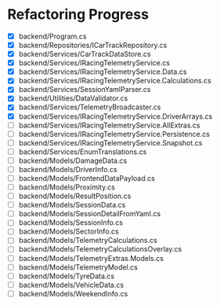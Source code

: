 # Refactoring Progress

- [x] backend/Program.cs
- [x] backend/Repositories/ICarTrackRepository.cs
- [x] backend/Services/CarTrackDataStore.cs
- [x] backend/Services/IRacingTelemetryService.cs
- [x] backend/Services/IRacingTelemetryService.Data.cs
- [x] backend/Services/IRacingTelemetryService.Calculations.cs
- [x] backend/Services/SessionYamlParser.cs
- [x] backend/Utilities/DataValidator.cs
- [x] backend/Services/TelemetryBroadcaster.cs
- [x] backend/Services/IRacingTelemetryService.DriverArrays.cs
- [ ] backend/Services/IRacingTelemetryService.AllExtras.cs
- [ ] backend/Services/IRacingTelemetryService.Persistence.cs
- [ ] backend/Services/IRacingTelemetryService.Snapshot.cs
- [ ] backend/Services/EnumTranslations.cs
- [ ] backend/Models/DamageData.cs
- [ ] backend/Models/DriverInfo.cs
- [ ] backend/Models/FrontendDataPayload.cs
- [ ] backend/Models/Proximity.cs
- [ ] backend/Models/ResultPosition.cs
- [ ] backend/Models/SessionData.cs
- [ ] backend/Models/SessionDetailFromYaml.cs
- [ ] backend/Models/SessionInfo.cs
- [ ] backend/Models/SectorInfo.cs
- [ ] backend/Models/TelemetryCalculations.cs
- [ ] backend/Models/TelemetryCalculationsOverlay.cs
- [ ] backend/Models/TelemetryExtras.Models.cs
- [ ] backend/Models/TelemetryModel.cs
- [ ] backend/Models/TyreData.cs
- [ ] backend/Models/VehicleData.cs
- [ ] backend/Models/WeekendInfo.cs
